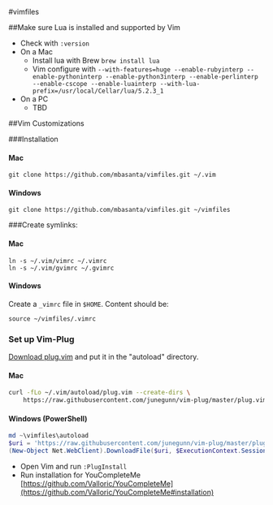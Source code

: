 #vimfiles

##Make sure Lua is installed and supported by Vim

- Check with `:version`
- On a Mac
    - Install lua with Brew `brew install lua`
    - Vim configure with `--with-features=huge --enable-rubyinterp
      --enable-pythoninterp --enable-python3interp --enable-perlinterp
      --enable-cscope --enable-luainterp
      --with-lua-prefix=/usr/local/Cellar/lua/5.2.3_1`
- On a PC
    - TBD

##Vim Customizations

###Installation

#### Mac

```
git clone https://github.com/mbasanta/vimfiles.git ~/.vim
```

#### Windows

```
git clone https://github.com/mbasanta/vimfiles.git ~/vimfiles
```

###Create symlinks:

#### Mac

```
ln -s ~/.vim/vimrc ~/.vimrc
ln -s ~/.vim/gvimrc ~/.gvimrc
```

#### Windows

Create a `_vimrc` file in `$HOME`. Content should be:

```
source ~/vimfiles/.vimrc
```

### Set up Vim-Plug

[Download plug.vim](https://raw.githubusercontent.com/junegunn/vim-plug/master/plug.vim)
and put it in the "autoload" directory.

#### Mac

```sh
curl -fLo ~/.vim/autoload/plug.vim --create-dirs \
    https://raw.githubusercontent.com/junegunn/vim-plug/master/plug.vim
```

#### Windows (PowerShell)

```powershell
md ~\vimfiles\autoload
$uri = 'https://raw.githubusercontent.com/junegunn/vim-plug/master/plug.vim'
(New-Object Net.WebClient).DownloadFile($uri, $ExecutionContext.SessionState.Path.GetUnresolvedProviderPathFromPSPath("~\vimfiles\autoload\plug.vim"))
```

- Open Vim and run `:PlugInstall`
- Run installation for YouCompleteMe
  [https://github.com/Valloric/YouCompleteMe](https://github.com/Valloric/YouCompleteMe#installation)
